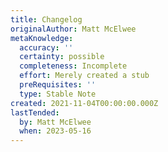 ```yaml
---
title: Changelog
originalAuthor: Matt McElwee
metaKnowledge:
  accuracy: ''
  certainty: possible
  completeness: Incomplete
  effort: Merely created a stub
  preRequisites: ''
  type: Stable Note
created: 2021-11-04T00:00:00.000Z
lastTended:
  by: Matt McElwee
  when: 2023-05-16
---
```

